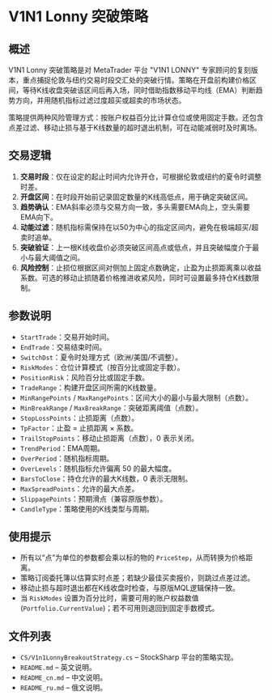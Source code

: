 # V1N1 Lonny 突破策略

## 概述
V1N1 Lonny 突破策略是对 MetaTrader 平台 "V1N1 LONNY" 专家顾问的复刻版本，重点捕捉伦敦与纽约交易时段交汇处的突破行情。策略在开盘前构建价格区间，等待K线收盘突破该区间后再入场，同时借助指数移动平均线（EMA）判断趋势方向，并用随机指标过滤过度超买或超卖的市场状态。

策略提供两种风险管理方式：按账户权益百分比计算仓位或使用固定手数。还包含点差过滤、移动止损与基于K线数量的超时退出机制，可在动能减弱时及时离场。

## 交易逻辑
1. **交易时段**：仅在设定的起止时间内允许开仓，可根据伦敦或纽约的夏令时调整时差。
2. **开盘区间**：在时段开始前记录固定数量的K线高低点，用于确定突破区间。
3. **趋势确认**：EMA斜率必须与交易方向一致，多头需要EMA向上，空头需要EMA向下。
4. **动能过滤**：随机指标需保持在以50为中心的指定区间内，避免在极端超买/超卖时追单。
5. **突破验证**：上一根K线收盘价必须突破区间高点或低点，并且突破幅度介于最小与最大阈值之间。
6. **风险控制**：止损位根据区间对侧加上固定点数确定，止盈为止损距离乘以收益系数。可选的移动止损随着价格推进收紧风险，同时可设置最多持仓K线数限制。

## 参数说明
- `StartTrade`：交易开始时间。
- `EndTrade`：交易结束时间。
- `SwitchDst`：夏令时处理方式（欧洲/美国/不调整）。
- `RiskModes`：仓位计算模式（按百分比或固定手数）。
- `PositionRisk`：风险百分比或固定手数。
- `TradeRange`：构建开盘区间所需的K线数量。
- `MinRangePoints` / `MaxRangePoints`：区间大小的最小与最大限制（点数）。
- `MinBreakRange` / `MaxBreakRange`：突破距离阈值（点数）。
- `StopLossPoints`：止损距离（点数）。
- `TpFactor`：止盈 = 止损距离 × 系数。
- `TrailStopPoints`：移动止损距离（点数），0 表示关闭。
- `TrendPeriod`：EMA周期。
- `OverPeriod`：随机指标周期。
- `OverLevels`：随机指标允许偏离 50 的最大幅度。
- `BarsToClose`：持仓允许的最大K线数，0 表示无限制。
- `MaxSpreadPoints`：允许的最大点差。
- `SlippagePoints`：预期滑点（兼容原版参数）。
- `CandleType`：策略使用的K线类型与周期。

## 使用提示
- 所有以“点”为单位的参数都会乘以标的物的 `PriceStep`，从而转换为价格距离。
- 策略订阅委托簿以估算实时点差；若缺少最佳买卖报价，则跳过点差过滤。
- 移动止损与超时退出都在K线收盘时检查，与原版MQL逻辑保持一致。
- 当 `RiskModes` 设置为百分比时，需要可用的账户权益数值 (`Portfolio.CurrentValue`)；若不可用则退回到固定手数模式。

## 文件列表
- `CS/V1n1LonnyBreakoutStrategy.cs` – StockSharp 平台的策略实现。
- `README.md` – 英文说明。
- `README_cn.md` – 中文说明。
- `README_ru.md` – 俄文说明。
